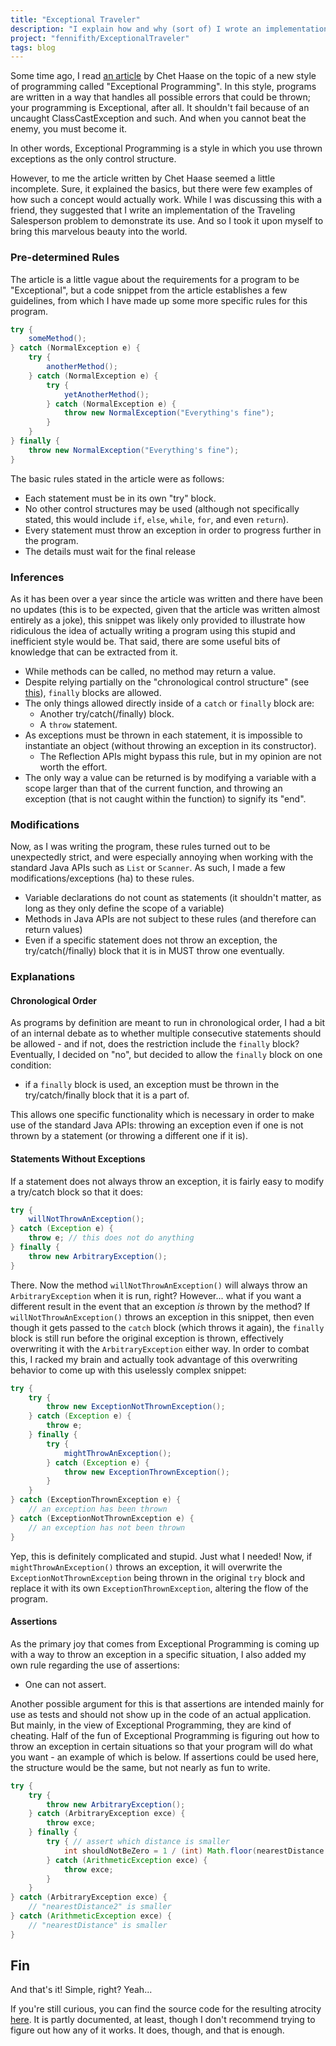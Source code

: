 ```yaml
---
title: "Exceptional Traveler"
description: "I explain how and why (sort of) I wrote an implementation of the Traveling Salesperson Problem using Exceptional Programming standards."
project: "fennifith/ExceptionalTraveler"
tags: blog
---
```


Some time ago, I read [an article](https://medium.com/pointer-io/exceptional-programming-62ea8150f61f) by Chet Haase on the topic of a new style of programming called "Exceptional Programming". In this style, programs are written in a way that handles all possible errors that could be thrown; your programming is Exceptional, after all. It shouldn't fail because of an uncaught ClassCastException and such. And when you cannot beat the enemy, you must become it.

In other words, Exceptional Programming is a style in which you use thrown exceptions as the only control structure.

However, to me the article written by Chet Haase seemed a little incomplete. Sure, it explained the basics, but there were few examples of how such a concept would actually work. While I was discussing this with a friend, they suggested that I write an implementation of the Traveling Salesperson problem to demonstrate its use. And so I took it upon myself to bring this marvelous beauty into the world.

### Pre-determined Rules

The article is a little vague about the requirements for a program to be "Exceptional", but a code snippet from the article establishes a few guidelines, from which I have made up some more specific rules for this program.

```java
try {
    someMethod();
} catch (NormalException e) {
    try {
        anotherMethod();
    } catch (NormalException e) {
        try {
            yetAnotherMethod();
        } catch (NormalException e) {
            throw new NormalException("Everything's fine");
        }
    }
} finally {
    throw new NormalException("Everything's fine");
}
```

The basic rules stated in the article were as follows:

- Each statement must be in its own "try" block.
- No other control structures may be used (although not specifically stated, this would include `if`, `else`, `while`, `for`, and even `return`).
- Every statement must throw an exception in order to progress further in the program.
- The details must wait for the final release

### Inferences

As it has been over a year since the article was written and there have been no updates (this is to be expected, given that the article was written almost entirely as a joke), this snippet was likely only provided to illustrate how ridiculous the idea of actually writing a program using this stupid and inefficient style would be. That said, there are some useful bits of knowledge that can be extracted from it.

- While methods can be called, no method may return a value.
- Despite relying partially on the "chronological control structure" (see [this](#chronological-order)), `finally` blocks are allowed.
- The only things allowed directly inside of a `catch` or `finally` block are:
	- Another try/catch(/finally) block.
	- A `throw` statement.
- As exceptions must be thrown in each statement, it is impossible to instantiate an object (without throwing an exception in its constructor).
	- The Reflection APIs might bypass this rule, but in my opinion are not worth the effort.
- The only way a value can be returned is by modifying a variable with a scope larger than that of the current function, and throwing an exception (that is not caught within the function) to signify its "end".

### Modifications

Now, as I was writing the program, these rules turned out to be unexpectedly strict, and were especially annoying when working with the standard Java APIs such as `List` or `Scanner`. As such, I made a few modifications/exceptions (ha) to these rules.

- Variable declarations do not count as statements (it shouldn't matter, as long as they only define the scope of a variable)
- Methods in Java APIs are not subject to these rules (and therefore can return values)
- Even if a specific statement does not throw an exception, the try/catch(/finally) block that it is in MUST throw one eventually.

### Explanations

#### Chronological Order

As programs by definition are meant to run in chronological order, I had a bit of an internal debate as to whether multiple consecutive statements should be allowed - and if not, does the restriction include the `finally` block? Eventually, I decided on "no", but decided to allow the `finally` block on one condition:

- if a `finally` block is used, an exception must be thrown in the try/catch/finally block that it is a part of.

This allows one specific functionality which is necessary in order to make use of the standard Java APIs: throwing an exception even if one is not thrown by a statement (or throwing a different one if it is).

#### Statements Without Exceptions

If a statement does not always throw an exception, it is fairly easy to modify a try/catch block so that it does:

```java
try {
    willNotThrowAnException();
} catch (Exception e) {
    throw e; // this does not do anything
} finally {
    throw new ArbitraryException();
}
```

There. Now the method `willNotThrowAnException()` will always throw an `ArbitraryException` when it is run, right? However... what if you want a different result in the event that an exception *is* thrown by the method? If `willNotThrowAnException()` throws an exception in this snippet, then even though it gets passed to the `catch` block (which throws it again), the `finally` block is still run before the original exception is thrown, effectively overwriting it with the `ArbitraryException` either way. In order to combat this, I racked my brain and actually took advantage of this overwriting behavior to come up with this uselessly complex snippet:

```java
try {
    try {
        throw new ExceptionNotThrownException();
    } catch (Exception e) {
        throw e;
    } finally {
        try {
            mightThrowAnException();
        } catch (Exception e) {
            throw new ExceptionThrownException();
        }
    }
} catch (ExceptionThrownException e) {
    // an exception has been thrown
} catch (ExceptionNotThrownException e) {
    // an exception has not been thrown
}
```

Yep, this is definitely complicated and stupid. Just what I needed! Now, if `mightThrowAnException()` throws an exception, it will overwrite the `ExceptionNotThrownException` being thrown in the original `try` block and replace it with its own `ExceptionThrownException`, altering the flow of the program.

#### Assertions

As the primary joy that comes from Exceptional Programming is coming up with a way to throw an exception in a specific situation, I also added my own rule regarding the use of assertions:

- One can not assert.

Another possible argument for this is that assertions are intended mainly for use as tests and should not show up in the code of an actual application. But mainly, in the view of Exceptional Programming, they are kind of cheating. Half of the fun of Exceptional Programming is figuring out how to throw an exception in certain situations so that your program will do what you want - an example of which is below. If assertions could be used here, the structure would be the same, but not nearly as fun to write.

```java
try {
	try {
		throw new ArbitraryException();
	} catch (ArbitraryException exce) {
		throw exce;
	} finally {
		try { // assert which distance is smaller
			int shouldNotBeZero = 1 / (int) Math.floor(nearestDistance / nearestDistance2);
		} catch (ArithmeticException exce) {
			throw exce;
		}
	}
} catch (ArbitraryException exce) {
	// "nearestDistance2" is smaller
} catch (ArithmeticException exce) {
	// "nearestDistance" is smaller
}
```

## Fin

And that's it! Simple, right? Yeah...

If you're still curious, you can find the source code for the resulting atrocity [here](https://github.com/fennifith/ExceptionalTraveler/blob/master/TravelingSalesPerson.java). It is partly documented, at least, though I don't recommend trying to figure out how any of it works. It does, though, and that is enough.

